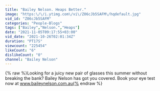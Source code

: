 ```yaml
---
title: "Bailey Nelson. Heaps Better."
image: "https:\/\/i.ytimg.com\/vi\/Z06cJb5SAFM\/hqdefault.jpg"
vid_id: "Z06cJb5SAFM"
categories: "People-Blogs"
tags: ["Bailey","Nelson.","Heaps"]
date: "2021-11-05T09:17:55+03:00"
vid_date: "2021-10-26T02:01:34Z"
duration: "PT17S"
viewcount: "225454"
likeCount: "6"
dislikeCount: "0"
channel: "Bailey Nelson"
---
```

{% raw %}Looking for a juicy new pair of glasses this summer without breaking the bank? Bailey Nelson has got you covered. Book your eye test now at www.baileynelson.com.au{% endraw %}
